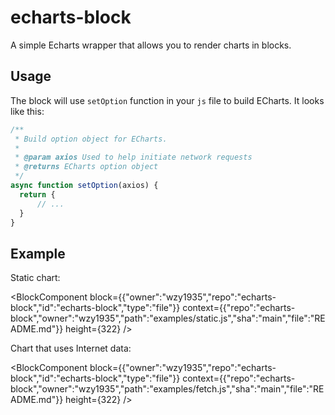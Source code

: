 # echarts-block

A simple Echarts wrapper that allows you to render charts in blocks.

## Usage

The block will use `setOption` function in your `js` file to build ECharts. It looks like this:

```js
/**
 * Build option object for ECharts.
 * 
 * @param axios Used to help initiate network requests
 * @returns ECharts option object 
 */
async function setOption(axios) {
  return {
      // ...
  }
}
```

## Example

Static chart:

<BlockComponent
 block={{"owner":"wzy1935","repo":"echarts-block","id":"echarts-block","type":"file"}}
 context={{"repo":"echarts-block","owner":"wzy1935","path":"examples/static.js","sha":"main","file":"README.md"}}
 height={322}
 />

Chart that uses Internet data:

<BlockComponent
block={{"owner":"wzy1935","repo":"echarts-block","id":"echarts-block","type":"file"}}
context={{"repo":"echarts-block","owner":"wzy1935","path":"examples/fetch.js","sha":"main","file":"README.md"}}
height={322}
/>
